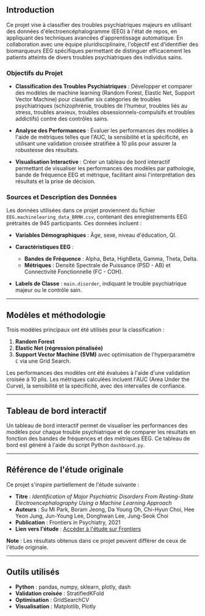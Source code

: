 ## Introduction

Ce projet vise à classifier des troubles psychiatriques majeurs en utilisant des données d'électroencéphalogramme (EEG) à l'état de repos, en appliquant des techniques avancées d'apprentissage automatique. En collaboration avec une équipe pluridisciplinaire, l'objectif est d'identifier des biomarqueurs EEG spécifiques permettant de distinguer efficacement les patients atteints de divers troubles psychiatriques des individus sains.

### Objectifs du Projet

- **Classification des Troubles Psychiatriques** : Développer et comparer des modèles de machine learning (Random Forest, Elastic Net, Support Vector Machine) pour classifier six catégories de troubles psychiatriques (schizophrénie, troubles de l'humeur, troubles liés au stress, troubles anxieux, troubles obsessionnels-compulsifs et troubles addictifs) contre des contrôles sains.
  
- **Analyse des Performances** : Évaluer les performances des modèles à l'aide de métriques telles que l'AUC, la sensibilité et la spécificité, en utilisant une validation croisée stratifiée à 10 plis pour assurer la robustesse des résultats.

- **Visualisation Interactive** : Créer un tableau de bord interactif permettant de visualiser les performances des modèles par pathologie, bande de fréquence EEG et métrique, facilitant ainsi l'interprétation des résultats et la prise de décision.

### Sources et Description des Données

Les données utilisées dans ce projet proviennent du fichier `EEG.machinelearing_data_BRMH.csv`, contenant des enregistrements EEG prétraités de 945 participants. Ces données incluent :

- **Variables Démographiques** : Âge, sexe, niveau d'éducation, QI.
  
- **Caractéristiques EEG** :
  - **Bandes de Fréquence** : Alpha, Beta, HighBeta, Gamma, Theta, Delta.
  - **Métriques** : Densité Spectrale de Puissance (PSD - AB) et Connectivité Fonctionnelle (FC - COH).

- **Labels de Classe** : `main.disorder`, indiquant le trouble psychiatrique majeur ou le contrôle sain.
---

## Modèles et méthodologie

Trois modèles principaux ont été utilisés pour la classification :

1. **Random Forest**
2. **Elastic Net (régression pénalisée)**
3. **Support Vector Machine (SVM)** avec optimisation de l'hyperparamètre `C` via une Grid Search.

Les performances des modèles ont été évaluées à l'aide d'une validation croisée à 10 plis. Les métriques calculées incluent l'AUC (Area Under the Curve), la sensibilité et la spécificité, avec des intervalles de confiance.

---

## Tableau de bord interactif

Un tableau de bord interactif permet de visualiser les performances des modèles pour chaque trouble psychiatrique et de comparer les résultats en fonction des bandes de fréquences et des métriques EEG. Ce tableau de bord est généré à l'aide du script Python `dashboard.py`.

---

## Référence de l'étude originale

Ce projet s'inspire partiellement de l'étude suivante :

- **Titre** : *Identification of Major Psychiatric Disorders From Resting-State Electroencephalography Using a Machine Learning Approach*  
- **Auteurs** : Su Mi Park, Boram Jeong, Da Young Oh, Chi-Hyun Choi, Hee Yeon Jung, Jun-Young Lee, Donghwan Lee, Jung-Seok Choi  
- **Publication** : Frontiers in Psychiatry, 2021  
- **Lien vers l'étude** : [Accéder à l'étude sur Frontiers](https://www.frontiersin.org/articles/10.3389/fpsyt.2021.707581/full)

**Note** : Les résultats obtenus dans ce projet peuvent différer de ceux de l'étude originale.

---

## Outils utilisés

- **Python** : pandas, numpy, sklearn, plotly, dash
- **Validation croisée** : StratifiedKFold
- **Optimisation** : GridSearchCV
- **Visualisation** : Matplotlib, Plotly
